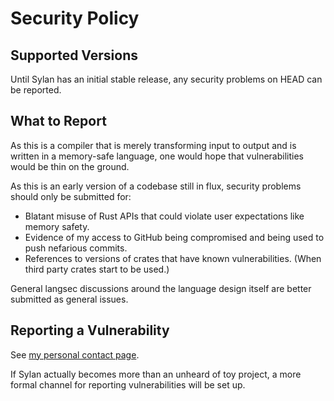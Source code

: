 # Security Policy

## Supported Versions

Until Sylan has an initial stable release, any security problems on HEAD can be
reported.

## What to Report

As this is a compiler that is merely transforming input to output and is
written in a memory-safe language, one would hope that vulnerabilities would be
thin on the ground.

As this is an early version of a codebase still in flux, security problems
should only be submitted for:

* Blatant misuse of Rust APIs that could violate user expectations like memory
  safety.
* Evidence of my access to GitHub being compromised and being used to push
  nefarious commits.
* References to versions of crates that have known vulnerabilities. (When third
  party crates start to be used.)

General langsec discussions around the language design itself are better
submitted as general issues.

## Reporting a Vulnerability

See [my personal contact page](https://volatilethunk.com/pages/contact.html).

If Sylan actually becomes more than an unheard of toy project, a more formal
channel for reporting vulnerabilities will be set up.
